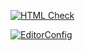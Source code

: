 [![HTML Check](https://github.com/FomenkoAndrey/20220924_____grid-template/actions/workflows/HTML5Validator.yml/badge.svg)](https://github.com/FomenkoAndrey/20220924_____grid-template/actions/workflows/HTML5Validator.yml)

[![EditorConfig](https://github.com/FomenkoAndrey/20220924_____grid-template/actions/workflows/EditorConfig.yml/badge.svg)](https://github.com/FomenkoAndrey/20220924_____grid-template/actions/workflows/EditorConfig.yml)
